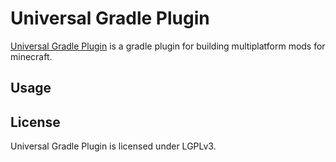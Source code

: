 # Universal Gradle Plugin

[Universal Gradle Plugin]() is a gradle plugin for building multiplatform mods for minecraft.

## Usage


## License

Universal Gradle Plugin is licensed under LGPLv3.
